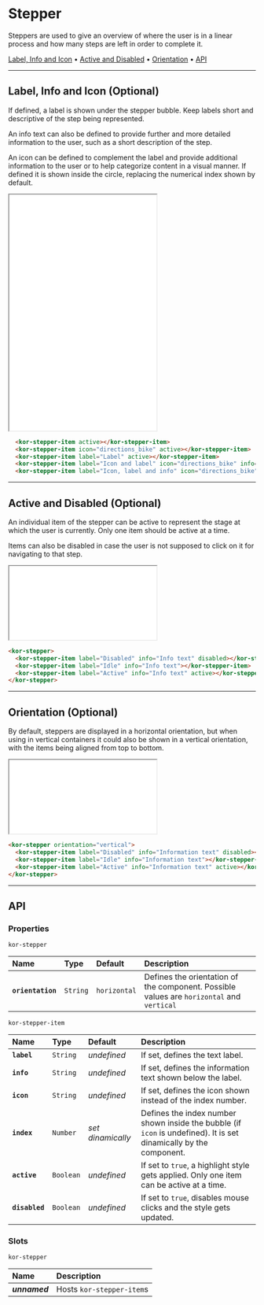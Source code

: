 # Stepper

Steppers are used to give an overview of where the user is in a linear process and how many steps are left in order to complete it.

[Label, Info and Icon](components/stepper#label,-info-and-icon) • [Active and Disabled](components/stepper#active-and-disabled) • [Orientation](components/stepper#orientation) • [API](components/stepper#api)

---

## Label, Info and Icon (Optional)

If defined, a label is shown under the stepper bubble. Keep labels short and descriptive of the step being represented.

An info text can also be defined to provide further and more detailed information to the user, such as a short description of the step.

An icon can be defined to complement the label and provide additional information to the user or to help categorize content in a visual manner. If defined it is shown inside the circle, replacing the numerical index shown by default.

<iframe src="./assets/docs/components/stepper/label-info-and-icon.html" height="480px"></iframe>

```html
  <kor-stepper-item active></kor-stepper-item>
  <kor-stepper-item icon="directions_bike" active></kor-stepper-item>
  <kor-stepper-item label="Label" active></kor-stepper-item>
  <kor-stepper-item label="Icon and label" icon="directions_bike" info="" active></kor-stepper-item>
  <kor-stepper-item label="Icon, label and info" icon="directions_bike" info="Info text" active></kor-stepper-item>
```

---

## Active and Disabled (Optional)

An individual item of the stepper can be active to represent the stage at which the user is currently. Only one item should be active at a time.

Items can also be disabled in case the user is not supposed to click on it for navigating to that step.

<iframe src="./assets/docs/components/stepper/active-and-disabled.html"></iframe>

```html
<kor-stepper>
  <kor-stepper-item label="Disabled" info="Info text" disabled></kor-stepper-item>
  <kor-stepper-item label="Idle" info="Info text"></kor-stepper-item>
  <kor-stepper-item label="Active" info="Info text" active></kor-stepper-item>
</kor-stepper>
```

---

## Orientation (Optional)

By default, steppers are displayed in a horizontal orientation, but when using in vertical containers it could also be shown in a vertical orientation, with the items being aligned from top to bottom.

<iframe src="./assets/docs/components/stepper/orientation.html"></iframe>

```html
<kor-stepper orientation="vertical">
  <kor-stepper-item label="Disabled" info="Information text" disabled></kor-stepper-item>
  <kor-stepper-item label="Idle" info="Information text"></kor-stepper-item>
  <kor-stepper-item label="Active" info="Information text" active></kor-stepper-item>
</kor-stepper>
```

---

## API

### Properties

`kor-stepper`

| Name | Type | Default | Description |
| :-- | :-- | :-- | :-- |
| **`orientation`** | `String` | `horizontal` | Defines the orientation of the component. Possible values are `horizontal` and `vertical` |

`kor-stepper-item`

| Name | Type | Default | Description |
| :-- | :-- | :-- | :-- |
| **`label`** | `String` | _undefined_ | If set, defines the text label. |
| **`info`** | `String` | _undefined_ | If set, defines the information text shown below the label. |
| **`icon`** | `String` | _undefined_ | If set, defines the icon shown instead of the index number. |
| **`index`** | `Number` | _set dinamically_ | Defines the index number shown inside the bubble (if `icon` is undefined). It is set dinamically by the component. |
| **`active`** | `Boolean` | _undefined_ | If set to `true`, a highlight style gets applied. Only one item can be active at a time. |
| **`disabled`** | `Boolean` | _undefined_ | If set to `true`, disables mouse clicks and the style gets updated. |

### Slots

`kor-stepper`

| Name | Description |
| :-- | :-- |
| **_unnamed_** | Hosts `kor-stepper-item`s |